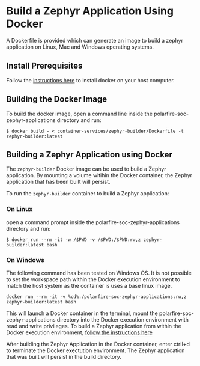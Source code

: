 # Build a Zephyr Application Using Docker

A Dockerfile is provided which can generate an image to build a zephyr application on Linux, Mac and Windows operating systems.

## Install Prerequisites
Follow the [instructions here](https://docs.docker.com/get-docker/) to install docker on your host computer.


## Building the Docker Image
To build the docker image, open a command line inside the polarfire-soc-zephyr-applications directory and run:
```
$ docker build - < container-services/zephyr-builder/Dockerfile -t zephyr-builder:latest
```

## Building a Zephyr Application using Docker
The `zephyr-builder` Docker image can be used to build a Zephyr application. By mounting a volume witihin the Docker container, the Zephyr application that has been built will persist.

To run the `zephyr-builder` container to build a Zephyr application:
### On Linux
open a command prompt inside the polarfire-soc-zephyr-applications directory and run:
```
$ docker run --rm -it -w /$PWD -v /$PWD:/$PWD:rw,z zephyr-builder:latest bash
```
### On Windows
The following command has been tested on Windows OS. It is not possible to set the workspace path within the Docker execution environment to match the host system as the container is uses a base linux image.

```
docker run --rm -it -v %cd%:/polarfire-soc-zephyr-applications:rw,z zephyr-builder:latest bash
```
This will launch a Docker container in the terminal, mount the polarfire-soc-zephyr-applications directory into the Docker execution environment with read and write privileges.
To build a Zephyr application from within the Docker execution environment, [follow the instructions here](../mpfs-applications/README.md)


After building the Zephyr Application in the Docker container, enter ctrll+d to terminate the Docker exectution environment. The Zephyr application that was built will persist in the build directory.